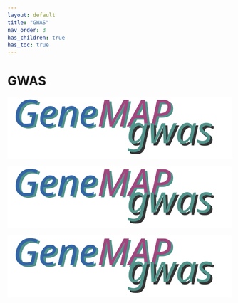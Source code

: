 ```yaml
---
layout: default
title: "GWAS"
nav_order: 3
has_children: true
has_toc: true
---
```



# GWAS 

![](../assets/img/genemap-gwas.svg)

<p align="center"><img src="../assets/img/genemap-gwas.svg"></p>

<span align="right"><img src="../assets/img/genemap-gwas.svg"></span>
